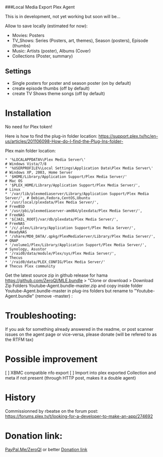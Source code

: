 ###Local Media Export Plex Agent

This is in development, not yet working but soon will be...

Allow to save locally (estimated for now):
- Movies: Posters
- TV_Shows: Series (Posters, art, themes), Season (posters), Episode (thumbs)
- Music: Artists (poster), Albums (Cover)
- Collections (Poster, summary)

Settings 
--------
- Single posters for poster and season poster (on by default)
- create episode thumbs (off by default)
- create TV Shows theme songs (off by default)

Installation
============

No need for Plex token!

Here is how to find the plug-in folder location:
https://support.plex.tv/hc/en-us/articles/201106098-How-do-I-find-the-Plug-Ins-folder-

Plex main folder location:

    * '%LOCALAPPDATA%\Plex Media Server\'                                        # Windows Vista/7/8
    * '%USERPROFILE%\Local Settings\Application Data\Plex Media Server\'         # Windows XP, 2003, Home Server
    * '$HOME/Library/Application Support/Plex Media Server/'                     # Mac OS
    * '$PLEX_HOME/Library/Application Support/Plex Media Server/',               # Linux
    * '/var/lib/plexmediaserver/Library/Application Support/Plex Media Server/', # Debian,Fedora,CentOS,Ubuntu
    * '/usr/local/plexdata/Plex Media Server/',                                  # FreeBSD
    * '/usr/pbi/plexmediaserver-amd64/plexdata/Plex Media Server/',              # FreeNAS
    * '${JAIL_ROOT}/var/db/plexdata/Plex Media Server/',                         # FreeNAS
    * '/c/.plex/Library/Application Support/Plex Media Server/',                 # ReadyNAS
    * '/share/MD0_DATA/.qpkg/PlexMediaServer/Library/Plex Media Server/',        # QNAP
    * '/volume1/Plex/Library/Application Support/Plex Media Server/',            # Synology, Asustor
    * '/raid0/data/module/Plex/sys/Plex Media Server/',                          # Thecus
    * '/raid0/data/PLEX_CONFIG/Plex Media Server/'                               # Thecus Plex community    

Get the latest source zip in github release for hama https://github.com/ZeroQI/MLE.bundle > "Clone or download > Download Zip
Folders Youtube-Agent.bundle-master.zip and copy inside folder Youtube-Agent.bundle-master in plug-ins folders but rename to "Youtube-Agent.bundle" (remove -master) :

Troubleshooting:
================
If you ask for something already answered in the readme, or post scanner issues on the agent page or vice-versa, please donate (will be refered to as the RTFM tax)

Possible improvement
====================
[ ] XBMC compatible nfo export
[ ] Import into plex exported Collection and meta if not present (through HTTP post, makes it a double agent)

History
=======
Commissionned by rbeatse
 on the forum post: https://forums.plex.tv/t/looking-for-a-developer-to-make-an-app/274692
 
Donation link:
==============
[PayPal.Me/ZeroQI](https://PayPal.Me/ZeroQI) or better [Donation link](https://www.paypal.com/cgi-bin/webscr?cmd=_donations&business=S8CUKCX4CWBBG&lc=IE&item_name=ZeroQI&item_number=Local%20Media%20Agent&currency_code=EUR&bn=PP%2dDonationsBF%3abtn_donateCC_LG%2egif%3aNonHosted)
